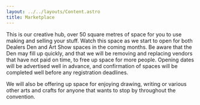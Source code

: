 ```yaml
---
layout: ../../layouts/Content.astro
title: Marketplace
---
```

This is our creative hub, over 50 square metres of space for you to use making and selling your stuff. Watch this space as we start to open for both Dealers Den and Art Show spaces in the coming months. Be aware that the Den may fill up quickly, and that we will be removing and replacing vendors that have not paid on time, to free up space for more people. Opening dates will be advertised well in advance, and confirmation of spaces will be completed well before any registration deadlines.

We will also be offering up space for enjoying drawing, writing or various other arts and crafts for anyone that wants to stop by throughout the convention.
